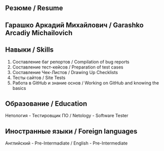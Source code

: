 ## Резюме / Resume

## Гарашко Аркадий Михайлович / Garashko Arcadiy Michailovich 
## Навыки / Skills 
1. Составление баг репортов / Compilation of bug reports
2. Составление тест-кейсов / Preparation of test cases
3. Составление Чек-Листов / Drawing Up Checklists
4. Тесты сайтов / Site Tests
5. Работа в GitHub и знание основ / Working on GitHub and knowing the basics


## Образование / Education
Нетология - Тестировщик ПО / Netology - Software Tester


## Иностранные языки / Foreign languages
Английский - Pre-Intermadiate / English - Pre-Intermediate
